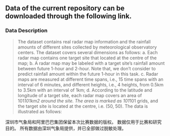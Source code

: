 ## Data of the current repository can be downloaded through the following link.


### Data Description
> The dataset contains real radar map information and the rainfall amounts of different sites collected by meteorological observatory centers. The dataset covers several dimensions as follows:
      a. Each radar map contains one target site that located at the centre of the map;
      b. A radar map may be labeled with a target site’s rainfall amount between future 1-hour and 2-hour. Note that, we don’t consider to predict rainfall amount within the future 1-hour in this task.
      c. Radar maps are measured at different time spans, i.e., 15 time spans with an interval of 6 minutes, and different heights, i.e., 4 heights, from 0.5km to 3.5km with an interval of 1km; 
      d. According to the latitude and longitude of a target site, each radar map covers an area of 101*101km2 around the site. The area is marked as 101*101 grids, and the target site is located at the centre, i.e. (50, 50).
The data is illustrated as follows:

深圳市气象局和阿里巴巴集团保留本次比赛数据的版权。 数据仅用于比赛和研究目的。 所有数据由深圳气象局提供，并已全部做过脱敏处理。
